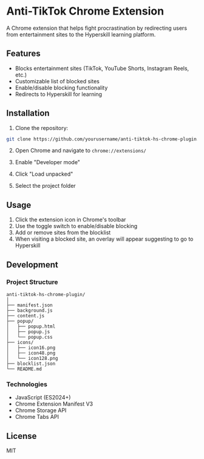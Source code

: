 # Anti-TikTok Chrome Extension

A Chrome extension that helps fight procrastination by redirecting users from entertainment sites to the Hyperskill learning platform.

## Features

- Blocks entertainment sites (TikTok, YouTube Shorts, Instagram Reels, etc.)
- Customizable list of blocked sites
- Enable/disable blocking functionality
- Redirects to Hyperskill for learning

## Installation

1. Clone the repository:
```bash
git clone https://github.com/yourusername/anti-tiktok-hs-chrome-plugin.git
```

2. Open Chrome and navigate to `chrome://extensions/`

3. Enable "Developer mode"

4. Click "Load unpacked"

5. Select the project folder

## Usage

1. Click the extension icon in Chrome's toolbar
2. Use the toggle switch to enable/disable blocking
3. Add or remove sites from the blocklist
4. When visiting a blocked site, an overlay will appear suggesting to go to Hyperskill

## Development

### Project Structure

```
anti-tiktok-hs-chrome-plugin/
│
├── manifest.json
├── background.js
├── content.js
├── popup/
│   ├── popup.html
│   ├── popup.js
│   └── popup.css
├── icons/
│   ├── icon16.png
│   ├── icon48.png
│   └── icon128.png
├── blocklist.json
└── README.md
```

### Technologies

- JavaScript (ES2024+)
- Chrome Extension Manifest V3
- Chrome Storage API
- Chrome Tabs API

## License

MIT
